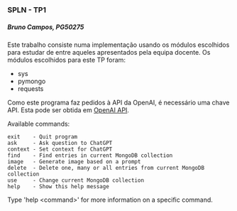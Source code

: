 ### SPLN - TP1
##### Bruno Campos, PG50275

Este trabalho consiste numa implementação usando os módulos escolhidos para estudar de entre aqueles apresentados pela equipa docente.
Os módulos escolhidos para este TP foram:
- sys
- pymongo
- requests

Como este programa faz pedidos à API da OpenAI, é necessário uma chave API. 
Esta pode ser obtida em [OpenAI API](https://platform.openai.com/).

Available commands:

    exit    - Quit program
    ask     - Ask question to ChatGPT
    context - Set context for ChatGPT
    find    - Find entries in current MongoDB collection
    image   - Generate image based on a prompt
    delete  - Delete one, many or all entries from current MongoDB collection
    use     - Change current MongoDB collection
    help    - Show this help message

Type 'help \<command\>' for more information on a specific command.